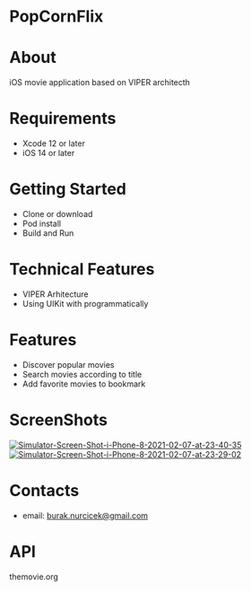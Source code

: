 # PopCornFlix

# About
iOS movie application based on VIPER architecth

# Requirements
* Xcode 12 or later
* iOS 14 or later

# Getting Started
* Clone or download
* Pod install
* Build and Run

# Technical Features
* VIPER Arhitecture
* Using UIKit with programmatically

# Features
* Discover popular movies
* Search movies according to title
* Add favorite movies to bookmark

# ScreenShots
<a href="https://ibb.co/23H3F6b"><img src="https://i.ibb.co/23H3F6b/Simulator-Screen-Shot-i-Phone-8-2021-02-07-at-23-40-35.png" alt="Simulator-Screen-Shot-i-Phone-8-2021-02-07-at-23-40-35" border="0"></a>
<a href="https://ibb.co/2SwtWDw"><img src="https://i.ibb.co/2SwtWDw/Simulator-Screen-Shot-i-Phone-8-2021-02-07-at-23-29-02.png" alt="Simulator-Screen-Shot-i-Phone-8-2021-02-07-at-23-29-02" border="0"></a>

# Contacts
* email: burak.nurcicek@gmail.com

# API
themovie.org
